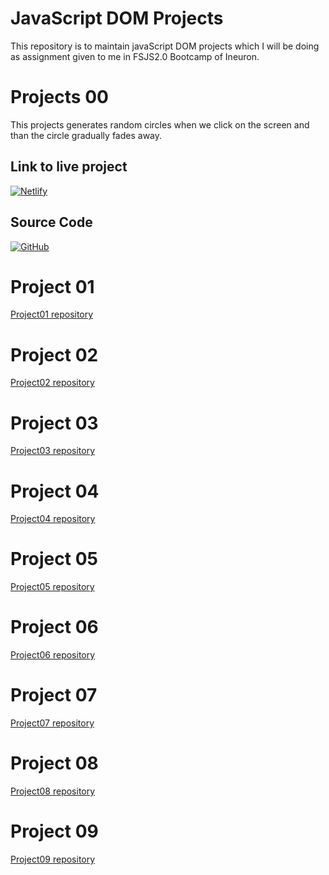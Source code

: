 
# JavaScript DOM Projects

This repository is to maintain javaScript DOM projects which I will be doing as assignment given to me in FSJS2.0 Bootcamp of Ineuron.

# Projects 00
This projects generates random circles when we click on the screen and than the circle gradually fades away.

## Link to live project
[![Netlify](https://img.shields.io/badge/netlify-%23000000.svg?style=for-the-badge&logo=netlify&logoColor=#00C7B7)](https://unrivaled-cupcake-014d42.netlify.app/)

## Source Code
[![GitHub](https://img.shields.io/badge/github-%23121011.svg?style=for-the-badge&logo=github&logoColor=white)](https://github.com/pritamrajput/FSJS-2.0-workflow/tree/master/FSJS2.0-JavaScript-Projects/DOM-Project0)

# Project 01
[Project01 repository](https://github.com/pritamrajput/FSJS-2.0-workflow/tree/master/FSJS2.0-JavaScript-Projects/DOM%20Assignment%202.0%201%2C2%2C3/firstAssignmentImage)

# Project 02
[Project02 repository](https://github.com/pritamrajput/FSJS-2.0-workflow/tree/master/FSJS2.0-JavaScript-Projects/DOM%20Assignment%202.0%201%2C2%2C3/secondAssignmentImage)

# Project 03
[Project03 repository](https://github.com/pritamrajput/FSJS-2.0-workflow/tree/master/FSJS2.0-JavaScript-Projects/DOM%20Assignment%202.0%201%2C2%2C3/thirdAssignmentImage)

# Project 04
[Project04 repository](https://github.com/pritamrajput/FSJS-2.0-workflow/tree/master/FSJS2.0-JavaScript-Projects/DOM-Project4/04_DOM%20Project)

# Project 05
[Project05 repository](https://github.com/pritamrajput/FSJS-2.0-workflow/tree/master/FSJS2.0-JavaScript-Projects/DOM-Project5/05_DOM%20Project)

# Project 06
[Project06 repository](https://github.com/pritamrajput/FSJS-2.0-workflow/tree/master/FSJS2.0-JavaScript-Projects/DOM-Project6/06_DOM%20Project)

# Project 07
[Project07 repository](https://github.com/pritamrajput/FSJS-2.0-workflow/tree/master/FSJS2.0-JavaScript-Projects/DOM-Project7/DOM%20P7)

# Project 08
[Project08 repository](https://github.com/pritamrajput/FSJS-2.0-workflow/tree/master/FSJS2.0-JavaScript-Projects/DOM-Project8/DOM%20P8)

# Project 09
[Project09 repository](https://github.com/pritamrajput/FSJS-2.0-workflow/tree/master/FSJS2.0-JavaScript-Projects/DOM-Project9/DOM%20P9)

